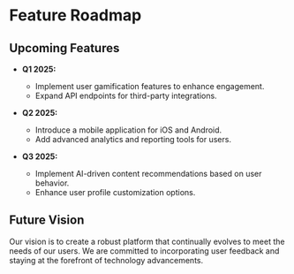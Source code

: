 # Feature Roadmap

## Upcoming Features

- **Q1 2025:** 
  - Implement user gamification features to enhance engagement.
  - Expand API endpoints for third-party integrations.

- **Q2 2025:** 
  - Introduce a mobile application for iOS and Android.
  - Add advanced analytics and reporting tools for users.

- **Q3 2025:** 
  - Implement AI-driven content recommendations based on user behavior.
  - Enhance user profile customization options.

## Future Vision
Our vision is to create a robust platform that continually evolves to meet the needs of our users. We are committed to incorporating user feedback and staying at the forefront of technology advancements.

